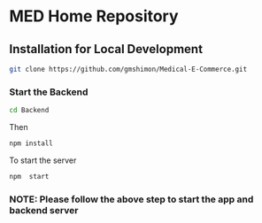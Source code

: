# MED Home Repository 

## Installation for Local Development

```bash
git clone https://github.com/gmshimon/Medical-E-Commerce.git
```

### Start the Backend 

```bash
cd Backend
```

Then

```bash
npm install
```

To start the server

```bash
npm  start
```

### NOTE: Please follow the above step to start the app and backend server
